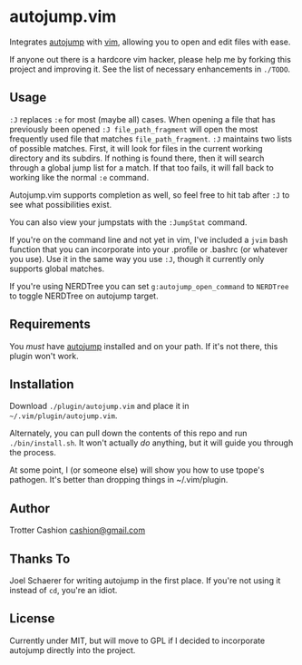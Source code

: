 autojump.vim
============

Integrates [autojump](https://github.com/joelthelion/autojump) with
[vim](http://www.vim.org/), allowing you to open and edit files with ease.

If anyone out there is a hardcore vim hacker, please help me by forking this
project and improving it. See the list of necessary enhancements in `./TODO`.

Usage
-----

`:J` replaces `:e` for most (maybe all) cases. When opening a file that has
previously been opened `:J file_path_fragment` will open the most frequently
used file that matches `file_path_fragment`. `:J` maintains two lists of
possible matches. First, it will look for files in the current working
directory and its subdirs. If nothing is found there, then it will search
through a global jump list for a match. If that too fails, it will fall back to
working like the normal `:e` command.

Autojump.vim supports completion as well, so feel free to hit tab after `:J` to
see what possibilities exist.

You can also view your jumpstats with the `:JumpStat` command.

If you're on the command line and not yet in vim, I've included a `jvim` bash
function that you can incorporate into your .profile or .bashrc (or whatever
you use). Use it in the same way you use `:J`, though it currently only
supports global matches.

If you're using NERDTree you can set `g:autojump_open_command` to `NERDTree` to
toggle NERDTree on autojump target.

Requirements
------------

You *must* have [autojump](https://github.com/joelthelion/autojump) installed
and on your path. If it's not there, this plugin won't work.

Installation
------------

Download `./plugin/autojump.vim` and place it in `~/.vim/plugin/autojump.vim`.

Alternately, you can pull down the contents of this repo and run
`./bin/install.sh`. It won't actually _do_ anything, but it will guide you
through the process.

At some point, I (or someone else) will show you how to use tpope's pathogen.
It's better than dropping things in ~/.vim/plugin.

Author
------

Trotter Cashion <cashion@gmail.com>

Thanks To
---------

Joel Schaerer for writing autojump in the first place. If you're not using it
instead of `cd`, you're an idiot.

License
-------

Currently under MIT, but will move to GPL if I decided to incorporate autojump
directly into the project.
